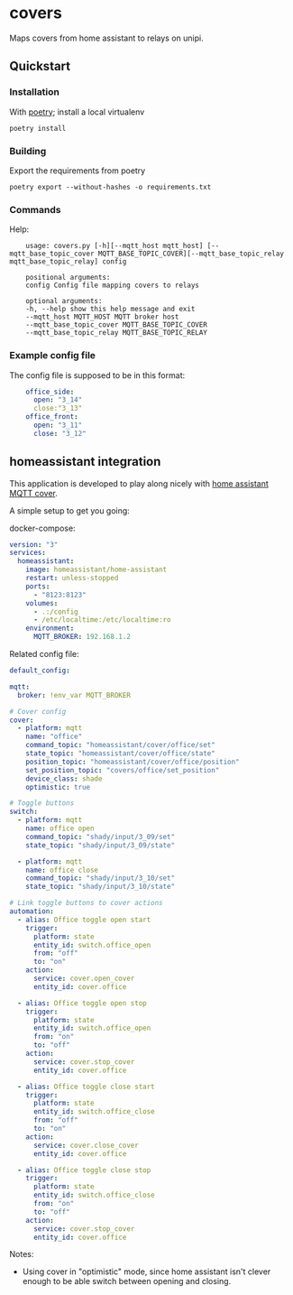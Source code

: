 # covers

Maps covers from home assistant to relays on unipi.

## Quickstart

### Installation

With [poetry]; install a local virtualenv

    poetry install

[poetry]: https://poetry.eustace.io/

### Building

Export the requirements from poetry

    poetry export --without-hashes -o requirements.txt

### Commands

Help:

```
    usage: covers.py [-h][--mqtt_host mqtt_host] [--mqtt_base_topic_cover MQTT_BASE_TOPIC_COVER][--mqtt_base_topic_relay mqtt_base_topic_relay] config

    positional arguments:
    config Config file mapping covers to relays

    optional arguments:
    -h, --help show this help message and exit
    --mqtt_host MQTT_HOST MQTT broker host
    --mqtt_base_topic_cover MQTT_BASE_TOPIC_COVER
    --mqtt_base_topic_relay MQTT_BASE_TOPIC_RELAY
```

### Example config file

The config file is supposed to be in this format:

```yaml
    office_side:
      open: "3_14"
      close:"3_13"
    office_front:
      open: "3_11"
      close: "3_12"
```

## homeassistant integration

This application is developed to play along nicely with [home assistant MQTT cover](https://www.home-assistant.io/integrations/cover.mqtt/).

A simple setup to get you going:

docker-compose:

```yaml
version: "3"
services:
  homeassistant:
    image: homeassistant/home-assistant
    restart: unless-stopped
    ports:
      - "8123:8123"
    volumes:
      - .:/config
      - /etc/localtime:/etc/localtime:ro
    environment:
      MQTT_BROKER: 192.168.1.2
```

Related config file:

```yaml
default_config:

mqtt:
  broker: !env_var MQTT_BROKER

# Cover config
cover:
  - platform: mqtt
    name: "office"
    command_topic: "homeassistant/cover/office/set"
    state_topic: "homeassistant/cover/office/state"
    position_topic: "homeassistant/cover/office/position"
    set_position_topic: "covers/office/set_position"
    device_class: shade
    optimistic: true

# Toggle buttons
switch:
  - platform: mqtt
    name: office open
    command_topic: "shady/input/3_09/set"
    state_topic: "shady/input/3_09/state"

  - platform: mqtt
    name: office close
    command_topic: "shady/input/3_10/set"
    state_topic: "shady/input/3_10/state"

# Link toggle buttons to cover actions
automation:
  - alias: Office toggle open start
    trigger:
      platform: state
      entity_id: switch.office_open
      from: "off"
      to: "on"
    action:
      service: cover.open_cover
      entity_id: cover.office

  - alias: Office toggle open stop
    trigger:
      platform: state
      entity_id: switch.office_open
      from: "on"
      to: "off"
    action:
      service: cover.stop_cover
      entity_id: cover.office

  - alias: Office toggle close start
    trigger:
      platform: state
      entity_id: switch.office_close
      from: "off"
      to: "on"
    action:
      service: cover.close_cover
      entity_id: cover.office

  - alias: Office toggle close stop
    trigger:
      platform: state
      entity_id: switch.office_close
      from: "on"
      to: "off"
    action:
      service: cover.stop_cover
      entity_id: cover.office
```

Notes:

- Using cover in "optimistic" mode, since home assistant isn't clever enough to be able switch between opening and closing.
